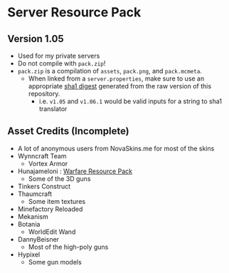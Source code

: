 # Server Resource Pack
## Version 1.05
- Used for my private servers
- Do not compile with `pack.zip`!
- `pack.zip` is a compilation of `assets`, `pack.png`, and `pack.mcmeta`.
    - When linked from a `server.properties`, make sure to use an appropriate [sha1 digest](http://www.sha1-online.com/) generated from the raw version of this repository.
        - i.e. `v1.05` and `v1.06.1` would be valid inputs for a string to sha1 translator

## Asset Credits (Incomplete)
- A lot of anonymous users from NovaSkins.me for most of the skins
- Wynncraft Team
    - Vortex Armor
- Hunajameloni : [Warfare Resource Pack](https://www.planetminecraft.com/texture-pack/block-ops-zombies/)
    - Some of the 3D guns
- Tinkers Construct
- Thaumcraft
    - Some item textures
- Minefactory Reloaded
- Mekanism
- Botania
    - WorldEdit Wand
- DannyBeisner
    - Most of the high-poly guns
- Hypixel
    - Some gun models
